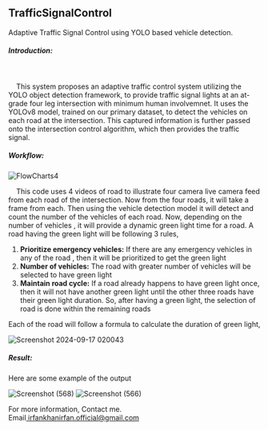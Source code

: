 ## TrafficSignalControl
Adaptive Traffic Signal Control using YOLO based vehicle detection.<br>
<h5>Introduction:</h5><br>
<p>&nbsp;&nbsp;&nbsp;&nbsp;This system proposes an adaptive traffic control system utilizing the YOLO object detection framework, to provide traffic signal lights at an at-grade four leg intersection with minimum human involvemnet. It uses the YOLOv8 model, trained on our primary dataset, to detect the vehicles on each road at the intersection. This captured information is further passed onto the intersection control algorithm, which then provides the traffic signal.</p>
<h5>Workflow:</h5>

![FlowCharts4](https://github.com/user-attachments/assets/2be51160-3e6c-4347-9707-9644d1c607d8)

<p>&nbsp;&nbsp;&nbsp;&nbsp;This code uses 4 videos of road to illustrate four camera live camera feed from each road of the intersection. Now from the four roads, it will take a frame from each. Then using the vehicle detection model it will detect and count the number of the vehicles of each road. Now, depending on the number of vehicles , it will provide a dynamic green light time for a road. A road having the green light will be following 3 rules,</p>
<ol>
  <li><strong>Prioritize emergency vehicles:</strong> If there are any emergency vehicles in any of the road , then it will be prioritized to get the green light</li>
  <li><strong>Number of vehicles:</strong> The road with greater number of vehicles will be selected to have green light</li>
  <li><strong>Maintain road cycle:</strong> If a road already happens to have green light once, then it will not have another green light until the other three roads have their green light duration. So, after having a green light, the selection of road is done within the remaining roads</li>
</ol>
<p>Each of the road will follow a formula to calculate the duration of green light,</p>

![Screenshot 2024-09-17 020043](https://github.com/user-attachments/assets/986b47e5-291d-4eef-9b5f-7a3a7f718753)

<h5>Result:</h5>
<p>Here are some example of the output</p>

![Screenshot (568)](https://github.com/user-attachments/assets/85a474ab-8573-4f1f-b39d-0c2669a862b5)
![Screenshot (566)](https://github.com/user-attachments/assets/b609d1b6-a55b-419d-8583-996ccfd67c03)

<p>For more information, Contact me. </br>Email<a href="irfankhanirfan.official@gmail.com" > irfankhanirfan.official@gmail.com
</p>
